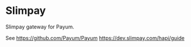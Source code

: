 # Slimpay

Slimpay gateway for Payum.

See 
https://github.com/Payum/Payum
https://dev.slimpay.com/hapi/guide